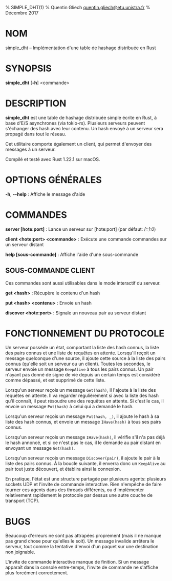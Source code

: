 % SIMPLE_DHT(1)
% Quentin Gliech <quentin.gliech@etu.unistra.fr>
% Décembre 2017

# NOM

simple_dht – Implémentation d'une table de hashage distribuée en Rust

# SYNOPSIS

**simple_dht** [**-h**] \<commande>

# DESCRIPTION

**simple_dht** est une table de hashage distribuée simple écrite en Rust,
à base d'E/S asynchrones (via tokio-rs). Plusieurs serveurs peuvent s'échanger
des hash avec leur contenu. Un hash envoyé à un serveur sera propagé dans tout
le réseau.

Cet utilitaire comporte également un client, qui permet d'envoyer des messages
à un serveur.

Compilé et testé avec Rust 1.22.1 sur macOS.

# OPTIONS GÉNÉRALES

**-h**, **--help**
:   Affiche le message d'aide

# COMMANDES

**server [hote:port]**
:   Lance un serveur sur [hote:port] (par défaut: *[::]:0*)

**client \<hote:port> \<commande>**
:   Exécute une commande commandes sur un serveur distant

**help [sous-commande]**
:   Affiche l'aide d'une sous-commande

## SOUS-COMMANDE CLIENT

Ces commandes sont aussi utilisables dans le mode interactif du serveur.

**get \<hash>**
:   Récupère le contenu d'un hash

**put \<hash> \<contenu>**
:   Envoie un hash

**discover \<hote:port>**
:   Signale un nouveau pair au serveur distant

# FONCTIONNEMENT DU PROTOCOLE

Un serveur possède un état, comportant la liste des hash connus, la liste des
pairs connus et une liste de requêtes en attente. Lorsqu'il reçoit un message
quelconque d'une source, il ajoute cette source à la liste des pairs connus
(qu'elle soit un serveur ou un client). Toutes les secondes, le serveur envoie
un message `KeepAlive` à tous les pairs connus. Un pair n'ayant pas donné de
signe de vie depuis un certain temps est considéré comme dépassé, et est
supprimé de cette liste.

Lorsqu'un serveur reçois un message `Get(hash)`, il l'ajoute à la liste des
requêtes en attente. Il va regarder régulièrement si avec la liste des hash
qu'il connaît, il peut résoudre une des requêtes en attente. Si c'est le cas,
il envoie un message `Put(hash)` à celui qui a demandé le hash. 

Lorsqu'un serveur reçois un message `Put(hash, _)`, il ajoute le hash à sa
liste des hash connus, et envoie un message `IHave(hash)` à tous ses pairs
connus.

Lorsqu'un serveur reçois un message `IHave(hash)`, il vérifie s'il n'a pas déjà
le hash annoncé, et si ce n'est pas le cas, il le demande au pair distant en
envoyant un message `Get(hash)`.

Lorsqu'un serveur reçois un message `Discover(pair)`, il ajoute le pair à la
liste des pairs connus. À la boucle suivante, il enverra donc un `KeepAlive` au
pair tout juste découvert, et établira ainsi la connexion.

En pratique, l'état est une structure partagée par plusieurs agents: plusieurs
sockets UDP et l'invite de commande interactive. Rien n'empêche de faire
tourner ces agents dans des threads différents, ou d'implémenter relativement
rapidement le protocole par dessus une autre couche de transport (TCP).


# BUGS

Beaucoup d'erreurs ne sont pas attrapées proprement (mais il ne manque pas
grand chose pour qu'elles le soit). Un message invalide arrêtera le serveur,
tout comme la tentative d'envoi d'un paquet sur une destination non joignable.

L'invite de commande interactive manque de finition. Si un message apparaît
dans la console entre-temps, l'invite de commande ne s'affiche plus forcément
correctement.
